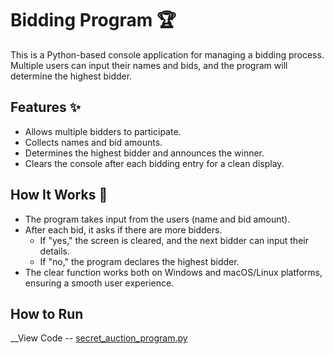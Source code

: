 # Bidding Program 🏆

This is a Python-based console application for managing a bidding process. Multiple users can input their names and bids, and the program will determine the highest bidder.

## Features ✨

- Allows multiple bidders to participate.
- Collects names and bid amounts.
- Determines the highest bidder and announces the winner.
- Clears the console after each bidding entry for a clean display.

## How It Works 📝

- The program takes input from the users (name and bid amount).
- After each bid, it asks if there are more bidders.
  - If "yes," the screen is cleared, and the next bidder can input their details.
  - If "no," the program declares the highest bidder.
- The clear function works both on Windows and macOS/Linux platforms, ensuring a smooth user experience.

## How to Run
__View Code -- [secret_auction_program.py](secret_auction_program.py)


